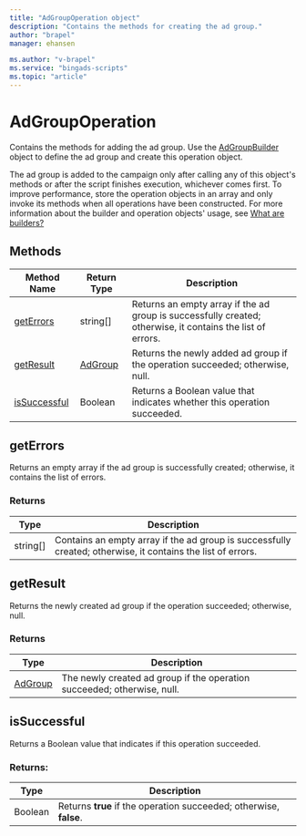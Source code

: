 ```yaml
---
title: "AdGroupOperation object"
description: "Contains the methods for creating the ad group."
author: "brapel"
manager: ehansen

ms.author: "v-brapel"
ms.service: "bingads-scripts"
ms.topic: "article"
---
```


# AdGroupOperation

Contains the methods for adding the ad group. Use the [AdGroupBuilder](./AdGroupBuilder.md) object to define the ad group and create this operation object.

The ad group is added to the campaign only after calling any of this object's methods or after the script finishes execution, whichever comes first. To improve performance, store the operation objects in an array and only invoke its methods when all operations have been constructed. For more information about the builder and operation objects' usage, see [What are builders?](../concepts/builders.md)

## Methods
|Method Name|Return Type|Description|
|-|-|-
[getErrors](#geterrors)|string[]|Returns an empty array if the ad group is successfully created; otherwise, it contains the list of errors.
[getResult](#getresult)|[AdGroup](./AdGroup.md)|Returns the newly added ad group if the operation succeeded; otherwise, null.
[isSuccessful](#issuccessful)|Boolean|Returns a Boolean value that indicates whether this operation succeeded.

## <a name="geterrors"></a>getErrors
Returns an empty array if the ad group is successfully created; otherwise, it contains the list of errors.

### Returns
|Type|Description|
|-|-
string[]|Contains an empty array if the ad group is successfully created; otherwise, it contains the list of errors.

## <a name="getresult"></a>getResult
Returns the newly created ad group if the operation succeeded; otherwise, null.

### Returns
|Type|Description|
|-|-
[AdGroup](./AdGroup.md)|The newly created ad group if the operation succeeded; otherwise, null.

## <a name="issuccessful"></a>isSuccessful
Returns a Boolean value that indicates if this operation succeeded.

### Returns:
|Type|Description|
|-|-
Boolean|Returns **true** if the operation succeeded; otherwise, **false**.

